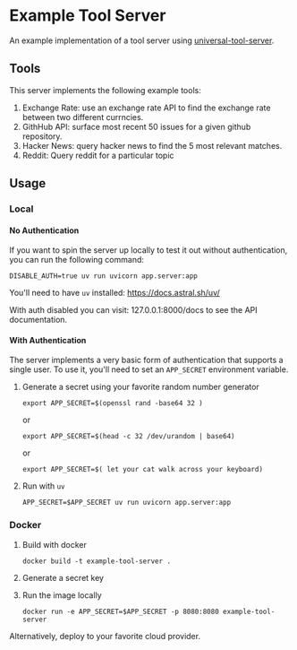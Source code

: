 # Example Tool Server

An example implementation of a tool server using [universal-tool-server](https://github.com/langchain-ai/universal-tool-server).

## Tools

This server implements the following example tools:

1. Exchange Rate: use an exchange rate API to find the exchange rate between two different currncies.
2. GithHub API: surface most recent 50 issues for a given github repository.
3. Hacker News: query hacker news to find the 5 most relevant matches.
4. Reddit: Query reddit for a particular topic

## Usage

### Local

#### No Authentication

If you want to spin the server up locally to test it out without authentication, you can run the following command:

```shell
DISABLE_AUTH=true uv run uvicorn app.server:app 
```

You'll need to have `uv` installed: https://docs.astral.sh/uv/

With auth disabled you can visit: 127.0.0.1:8000/docs to see the API documentation.

#### With Authentication

The server implements a very basic form of authentication that supports a single user. To use it, you'll need to set an `APP_SECRET` environment variable.


1. Generate a secret using your favorite random number generator

   ```shell
   export APP_SECRET=$(openssl rand -base64 32 )
   ```

   or

   ```shell
   export APP_SECRET=$(head -c 32 /dev/urandom | base64)
   ```

   or

   ```shell
   export APP_SECRET=$( let your cat walk across your keyboard)
   ```

2. Run with `uv`
 
   ```shell
   APP_SECRET=$APP_SECRET uv run uvicorn app.server:app 
   ````

### Docker

1. Build with docker
 
    ```shell
    docker build -t example-tool-server .
    ```
2. Generate a secret key
3. Run the image locally
    ```shell
    docker run -e APP_SECRET=$APP_SECRET -p 8080:8080 example-tool-server
    ```

Alternatively, deploy to your favorite cloud provider.
